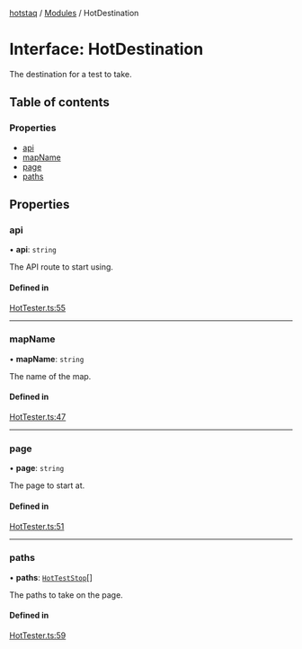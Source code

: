 [hotstaq](../README.md) / [Modules](../modules.md) / HotDestination

# Interface: HotDestination

The destination for a test to take.

## Table of contents

### Properties

- [api](HotDestination.md#api)
- [mapName](HotDestination.md#mapname)
- [page](HotDestination.md#page)
- [paths](HotDestination.md#paths)

## Properties

### api

• **api**: `string`

The API route to start using.

#### Defined in

[HotTester.ts:55](https://github.com/OurFreeLight/HotStaq/blob/b031357/src/HotTester.ts#L55)

___

### mapName

• **mapName**: `string`

The name of the map.

#### Defined in

[HotTester.ts:47](https://github.com/OurFreeLight/HotStaq/blob/b031357/src/HotTester.ts#L47)

___

### page

• **page**: `string`

The page to start at.

#### Defined in

[HotTester.ts:51](https://github.com/OurFreeLight/HotStaq/blob/b031357/src/HotTester.ts#L51)

___

### paths

• **paths**: [`HotTestStop`](HotTestStop.md)[]

The paths to take on the page.

#### Defined in

[HotTester.ts:59](https://github.com/OurFreeLight/HotStaq/blob/b031357/src/HotTester.ts#L59)

